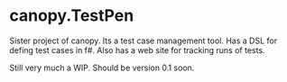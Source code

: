 canopy.TestPen
==============
Sister project of canopy.  Its a test case management tool.  Has a DSL for defing test cases in f#.  Also has a web site for tracking runs of tests.

Still very much a WIP.  Should be version 0.1 soon.
